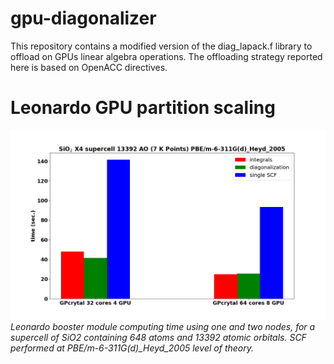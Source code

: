 # gpu-diagonalizer
This repository contains a modified version of the diag_lapack.f library to offload on GPUs linear algebra operations.
The offloading strategy reported here is based on OpenACC directives.

# Leonardo GPU partition scaling
![Alt text](Leonardo_timing_SiO2_X4.png "Leonardo GPU partition scaling")
*Leonardo booster module computing time using one and two nodes, for a supercell of SiO2 containing 648 atoms and 13392 atomic orbitals. SCF performed at PBE/m-6-311G(d)_Heyd_2005 level of theory.*
